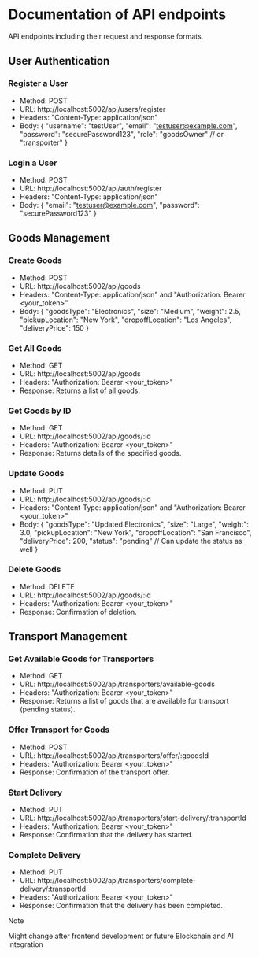 # Documentation of API endpoints
API endpoints including their request and response formats.

## User Authentication
### Register a User
- Method: POST
- URL: http://localhost:5002/api/users/register
- Headers: "Content-Type: application/json"
- Body:
{
    "username": "testUser",
    "email": "testuser@example.com",
    "password": "securePassword123",
    "role": "goodsOwner" // or "transporter"
}

### Login a User
- Method: POST
- URL: http://localhost:5002/api/auth/register
- Headers: "Content-Type: application/json"
- Body:
{
    "email": "testuser@example.com",
    "password": "securePassword123"
}


## Goods Management
### Create Goods
- Method: POST
- URL: http://localhost:5002/api/goods
- Headers: "Content-Type: application/json" and "Authorization: Bearer <your_token>" 
- Body:
{
    "goodsType": "Electronics",
    "size": "Medium",
    "weight": 2.5,
    "pickupLocation": "New York",
    "dropoffLocation": "Los Angeles",
    "deliveryPrice": 150
}

### Get All Goods
- Method: GET
- URL: http://localhost:5002/api/goods
- Headers: "Authorization: Bearer <your_token>"
- Response: Returns a list of all goods.

### Get Goods by ID
- Method: GET
- URL: http://localhost:5002/api/goods/:id
- Headers: "Authorization: Bearer <your_token>"
- Response: Returns details of the specified goods.

### Update Goods
- Method: PUT
- URL: http://localhost:5002/api/goods/:id
- Headers: "Content-Type: application/json" and "Authorization: Bearer <your_token>"
- Body:
  {
    "goodsType": "Updated Electronics",
    "size": "Large",
    "weight": 3.0,
    "pickupLocation": "New York",
    "dropoffLocation": "San Francisco",
    "deliveryPrice": 200,
    "status": "pending" // Can update the status as well
}

### Delete Goods
- Method: DELETE
- URL: http://localhost:5002/api/goods/:id
- Headers: "Authorization: Bearer <your_token>"
- Response: Confirmation of deletion.


## Transport Management
### Get Available Goods for Transporters
- Method: GET
- URL: http://localhost:5002/api/transporters/available-goods
- Headers: "Authorization: Bearer <your_token>"
- Response: Returns a list of goods that are available for transport (pending status).

### Offer Transport for Goods
- Method: POST
- URL: http://localhost:5002/api/transporters/offer/:goodsId
- Headers: "Authorization: Bearer <your_token>"
- Response: Confirmation of the transport offer.

### Start Delivery
- Method: PUT
- URL: http://localhost:5002/api/transporters/start-delivery/:transportId
- Headers: "Authorization: Bearer <your_token>"
- Response: Confirmation that the delivery has started.

### Complete Delivery
- Method: PUT
- URL: http://localhost:5002/api/transporters/complete-delivery/:transportId
- Headers: "Authorization: Bearer <your_token>"
- Response: Confirmation that the delivery has been completed.


> [!NOTE]
> Might change after frontend development or future Blockchain and AI integration







